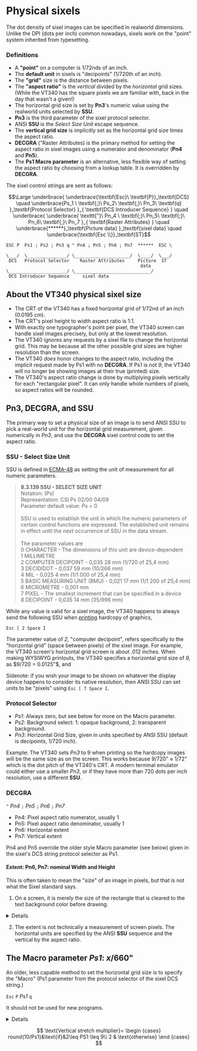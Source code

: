 # Physical sixels 

The dot density of sixel images can be specified in realworld
dimensions. Unlike the DPI (dots per inch) common nowadays, sixels
work on the "point" system inherited from typesetting. 

### Definitions

* A **"point"** on a computer is 1/72nds of an inch. 
* The **default unit** in sixels is "decipoints" (1/720th of an inch).
* The **"grid"** size is the distance between pixels. 
* The **"aspect ratio"** is the _vertical_ divided by the _horizontal_
  grid sizes. (While the VT340 has the square pixels we are familiar
  with, back in the day that wasn't a given!)
* The horizontal grid size is set by **Pn3**'s numeric value
  using the realworld units selected by **SSU**.
* **Pn3** is the third parameter of the sixel protocol selector.
* ANSI **SSU** is the _Select Size Unit_ escape sequence.
* The **vertical grid size** is implicitly set as the horizontal grid
  size times the aspect ratio.
* **DECGRA** ("Raster Attributes) is the primary method for setting
  the aspect ratio in sixel images using a numerator and denominator
  (**Pn4** and **Pn5**).
* The **Ps1 Macro parameter** is an alternative, less flexible way of
  setting the aspect ratio by choosing from a lookup table. It is
  overridden by **DECGRA**.

The sixel control strings are sent as follows:

``` math
\Large
\underbrace{
 \underbrace{\textbf{Esc}\ \textbf{P}}_\textbf{DCS} \quad
 \underbrace{Ps_1 \ \textbf{;}\ Ps_2\ \textbf{;}\ Pn_3\ \textbf{q}
   }_\textbf{Protocol Selector}
}_{
  \textbf{DCS Introducer Sequence}
} \quad
\underbrace{
  \underbrace{
      \texttt{"}\ Pn_4 \ \textbf{;}\ Pn_5\ \textbf{;}\ Pn_6\ \textbf{;}\ Pn_7
    }_{
      \textbf{Raster Attributes} 
	}
    \quad
      \underbrace{******}_\textbf{Picture data}
  }_\textbf{sixel data}
  \quad
  \underbrace{\textbf{Esc \\}}_\textbf{ST}
```

    ESC P  Ps1 ; Ps2 ; Pn3 q " Pn4 ; Pn5 ; Pn6 ; Pn7  ******  ESC \

    \___/  \_______________/ \_____________________/  \____/  \___/
     DCS   Protocol Selector    Raster Attributes     Picture  ST
                                                       data
    \______________________/ \_____________________________/ 
     DCS Introducer Sequence     sixel data




## About the VT340 physical sixel size

* The CRT of the VT340 has a fixed horizontal grid of 1/72nd of an
  inch (0.0195 cm). 
* The CRT's pixel height to width aspect ratio is 1:1.
* With exactly one typographer's point per pixel, the VT340 screen can
  handle sixel images precisely, but only at the lowest resolution.
* The VT340 ignores any requests by a sixel file to change the
  horizontal grid. This may be because all the other possible grid
  sizes are higher resolution than the screen.
* The VT340 _does_ honor changes to the aspect ratio, including the
  implicit request made by Ps1 with no **DECGRA**. If Ps1 is not _9_,
  the VT340 will no longer be showing images at their true (printed)
  size.
* The VT340's aspect ratio change is done by multiplying pixels
  vertically for each "rectangular pixel". It can only handle whole
  numbers of pixels, so aspect ratios will be rounded.

## Pn3, DECGRA, and SSU

The primary way to set a physical size of an image is to send ANSI SSU
to pick a real-world unit for the horizontal grid measurement, given
numerically in _Pn3_, and use the **DECGRA** sixel control code to set
the aspect ratio.

### SSU - Select Size Unit

SSU is defined in
[ECMA-48](https://www.ecma-international.org/publications-and-standards/standards/ecma-48/)
as setting the unit of measurement for all numeric parameters. 

> **8.3.139 SSU - SELECT SIZE UNIT** <br/>
> Notation: (Ps) <br/>
> Representation: CSI Ps 02/00 04/09 <br/>
> Parameter default value: Ps = 0 <br/>
> <br/>
> SSU is used to establish the unit in which the numeric parameters of
> certain control functions are expressed. The established unit
> remains in effect until the next occurrence of SSU in the data
> stream.<br/>
> <br/>
> The parameter values are <br/>
> 0 CHARACTER  - The dimensions of this unit are device-dependent <br/>
> 1 MILLIMETRE     <br/>
> 2 COMPUTER DECIPOINT - 0,035 28 mm (1/720 of 25,4 mm)   <br/>
> 3 DECIDIDOT - 0,037 59 mm (10/266 mm)   <br/>
> 4 MIL - 0,025 4 mm (1/1 000 of 25,4 mm)   <br/>
> 5 BASIC MEASURING UNIT (BMU) - 0,021 17 mm (1/1 200 of 25,4 mm)   <br/>
> 6 MICROMETRE - 0,001 mm   <br/>
> 7 PIXEL - The smallest increment that can be specified in a device   <br/>
> 8 DECIPOINT - 0,035 14 mm (35/996 mm)  

While any value is valid for a sixel image, the VT340 happens to
always send the following SSU when [printing](mediacopy/README.md)
hardcopy of graphics,

```
Esc [ 2 Space I
```

The parameter value of _2_, "computer decipoint", refers specifically
to the "horizontal grid" (space between pixels) of the sixel image.
For example, the VT340 screen's horizontal grid screen is about .012
inches. When making WYSIWYG printouts, the VT340 specifies a
horizontal grid size of _9_, as $9/720 = 0.0125"$, and 

Sidenote: if you wish your image to be shown on whatever the display
device happens to consider its native resolution, then ANSI SSU can
set units to be "pixels" using `Esc [ 7 Space I`. 

### Protocol Selector

* _Ps1_: Always zero, but see below for more on the Macro parameter.
* _Ps2_: Background select: 1: opaque background, 2: transparent background.
* _Pn3_: Horizontal Grid Size, given in units specified
  by ANSI SSU (default is decipoints, 1/720 inch).

Example: The VT340 sets _Pn3_ to 9 when printing so the hardcopy
images will be the same size as on the screen. This works because
9/720" ≈ 1/72" which is the dot pitch of the VT340's CRT. A modern
terminal emulator could either use a smaller _Pn3_, or if they have
more than 720 dots per inch resolution, use a different **SSU**.

### DECGRA

`"` _Pn4_ `;`  _Pn5_ `;`  _Pn6_ `;`  _Pn7_ 

* Pn4: Pixel aspect ratio numerator, usually 1
* Pn5: Pixel aspect ratio denominator, usually 1
* Pn6: Horizontal extent
* Pn7: Vertical extent

Pn4 and Pn5 override the older style Macro parameter (see below) given
in the sixel's DCS string protocol selector as Ps1.

#### Extent: Pn6, Pn7: nominal Width and Height

This is often taken to mean the "size" of an image in pixels, but that
is not what the Sixel standard says.

1. On a screen, it is merely the size of the rectangle that is cleared
to the text background color before drawing. 
  
  <details> 
  
  One might wonder, what is the point is of an "extent", if not to
  specify the image boundary size. It may be helpful to consider what
  would happen if it was _not_ specified. On the VT340, any opaque
  sixel image, upon receive the first sixel bit pattern, clears the
  screen from the cursor location all the way to the bottom right
  corner. This can be a bit slow when sending a lot of tiny images.
  (For example, a [soft-font previewer](../charset/softfonts/drcspreview.sh).

</details>

2. The extent is not technically a measurement of screen pixels. 
   The horizontal units are specified by the ANSI **SSU** sequence and
   the vertical by the aspect ratio.

## The Macro parameter _Ps1_: _x_/660"

An older, less capable method to set the horizontal grid size is to
specify the "Macro" (Ps1 parameter from the protocol selector of the
sixel DCS string.)

`Esc` `P` _Ps1_ `q`

It should not be used for new programs.

<details>

_Ps1_ is (supposedly) measured in units of 1/660ths of an inch, from
2/660ths to 9/660ths. Anything other than a single digit from 2 to 9
is the same as '0', which means five _decipoints_ (5/720 in).

All the documentation from DEC treats 9/660ths as equivalent to
10/720ths of an inch, which it is to three decimal places, so a
setting of `9` is a 1:1 aspect ratio. 

  <details>

  | Ps1 | V. Grid | H. Grid | Aspect Ratio | VT340 V. pixels |
  |-----|---------|---------|:------------:|-----------------|
  | 0   | 10/720  | 5/720   | 2:1          | 2               |
  | 1   | "       | "       | "            | "               |
  | 2   | "       | 2/648   | 4.5:1        | 5               |
  | 3   | "       | 3/648   | 3:1          | 3               |
  | 4   | "       | 4/720   | 2.5:1        | 3               |
  | 5   | "       | 5/660   | 1.83:1       | 2               |
  | 6   | "       | 6/648   | 1.5:1        | 2               |
  | 7   | "       | 7/648   | 1.3:1        | 1               |
  | 8   | "       | 8/648   | 1.12:1       | 1               |
  | 9   | 10/720  | 9/648   | 1:1          | 1               |

  Note: Horizontal grid size in this table is an educated guess by
  Hackerb9 given self-contradicting documentation. 

  </details>

<ul>

**TIP**

_For VT340 compatibility, a sixel image can specify "9" to mean square
pixels at 72 dots per inch._

</ul>

Note that Macro parameter specifies both the horizontal resolution and
the aspect ratio with a single number. That is because using it
presumes a vertical grid size fixed at ten decipoints (10/720 in). To
change the vertical resolution, one must instead use DECGRA and ANSI
SSU (see above).

### Why 1/660? 

It is not yet clear why DEC specified **660** as the denominator for
the horizontal grid size.

[DEC's Portable Printing Language v2 documentation][pplv2]
treats Ps1 = 9 as being exactly one point (1/72), giving a one-to-one
aspect ratio. But that is odd, because one point is 9/648ths, not
9/660ths. In fact, looking at the aspect ratios in PPLv2's Table 5-1,
Macro Parameter Selections, we can see that the aspect ratio listed 
actually implies that the true denominator should be 648 in nearly
every case.

[pplv2]: https://hackerb9.github.io/vt340test/docs/EK-PPLV2-PM.B01_Level_2_Sixel_Programming_Reference.pdf "Level 2 Sixel Programming Manual (1994)"

<details><summary>Comparing Aspect Ratios for different denominators</summary>

Since the vertical grid size is fixed at 100 centipoints, we can
calculate the numerator of the aspect ratio as $\frac{(1 / 72)}{(Ps1 /
Hgrid)}$. 

| _Ps1_ | From table 5-1 | For Ps1/648 | For Ps1/660 |
|-------|----------------|-------------|-------------|
| 2     | 450:100        | **450:100** | 458:100     |
| 3     | 300:100        | **300:100** | 306:100     |
| 4     | 250:100        | 225:100     | 229:100     |
| 5     | 183:100        | 180:100     | **183:100** |
| 6     | 150:100        | **150:100** | 153:100     |
| 7     | 130:100        | **129:100** | **131:100** |
| 8     | 112:100        | **113:100** | 115:100     |
| 9     | 100:100        | **100:100** | 102:100     |

Most of the ratios match a denominator of 648. The aspect ratio of
183:100 given for 5, the default _Ps1_, is interesting because it is
the only one that is correct for 660, the denominator given in the
documentation. ($(1/72) / (5/660) = 183.333$). It also suggests that
all the digits in table 5-1 are significant.

The aspect ratio for 4 (250:100), on the other hand, is not correct
for either 660 or 648. It could be 4/720 or possibly a typo for
225:100 ($(1/72) / (4/648) = 225$). However the VT340 rounds it up
to 300:100.

</details>

### VT340's aspect ratio stretching

Perhaps useless trivia: the multiplier used by the VT340 to stretch
pixels vertically can be calculated instead of held in a table; it is
equal to $round(10 / Ps_1)$ for values 2 through 9. For all other
values, it is $2$.

``` math

\text{Vertical stretch multiplier}=\begin{cases}
round(10/Ps_1) & \text{if} 2\leq Ps_1 \leq 9\\
2 & \text{otherwise}
\end{cases}

```


$$
\text{Vertical stretch multiplier}= \begin {cases} 
round(10/Ps1)&\text{if}&2\leq PS1 \leq 9\\
2 & \text{otherwise} \end {cases}
$$

<!-- End of PS1 macros detail section -->

</details>


$$
\text{Vertical stretch multiplier}= \begin {cases} 
round(10/Ps1)&\text{if}&2\leq PS1 \leq 9\\
2 & \text{otherwise} \end {cases}
$$
